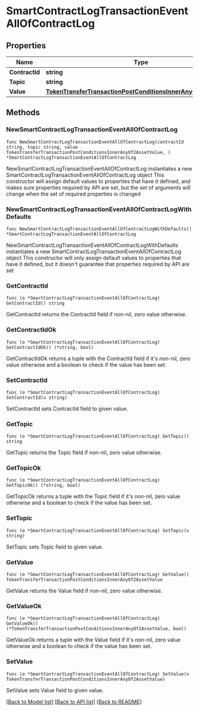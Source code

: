 # SmartContractLogTransactionEventAllOfContractLog

## Properties

Name | Type | Description | Notes
------------ | ------------- | ------------- | -------------
**ContractId** | **string** |  | 
**Topic** | **string** |  | 
**Value** | [**TokenTransferTransactionPostConditionsInnerAnyOf2AssetValue**](TokenTransferTransactionPostConditionsInnerAnyOf2AssetValue.md) |  | 

## Methods

### NewSmartContractLogTransactionEventAllOfContractLog

`func NewSmartContractLogTransactionEventAllOfContractLog(contractId string, topic string, value TokenTransferTransactionPostConditionsInnerAnyOf2AssetValue, ) *SmartContractLogTransactionEventAllOfContractLog`

NewSmartContractLogTransactionEventAllOfContractLog instantiates a new SmartContractLogTransactionEventAllOfContractLog object
This constructor will assign default values to properties that have it defined,
and makes sure properties required by API are set, but the set of arguments
will change when the set of required properties is changed

### NewSmartContractLogTransactionEventAllOfContractLogWithDefaults

`func NewSmartContractLogTransactionEventAllOfContractLogWithDefaults() *SmartContractLogTransactionEventAllOfContractLog`

NewSmartContractLogTransactionEventAllOfContractLogWithDefaults instantiates a new SmartContractLogTransactionEventAllOfContractLog object
This constructor will only assign default values to properties that have it defined,
but it doesn't guarantee that properties required by API are set

### GetContractId

`func (o *SmartContractLogTransactionEventAllOfContractLog) GetContractId() string`

GetContractId returns the ContractId field if non-nil, zero value otherwise.

### GetContractIdOk

`func (o *SmartContractLogTransactionEventAllOfContractLog) GetContractIdOk() (*string, bool)`

GetContractIdOk returns a tuple with the ContractId field if it's non-nil, zero value otherwise
and a boolean to check if the value has been set.

### SetContractId

`func (o *SmartContractLogTransactionEventAllOfContractLog) SetContractId(v string)`

SetContractId sets ContractId field to given value.


### GetTopic

`func (o *SmartContractLogTransactionEventAllOfContractLog) GetTopic() string`

GetTopic returns the Topic field if non-nil, zero value otherwise.

### GetTopicOk

`func (o *SmartContractLogTransactionEventAllOfContractLog) GetTopicOk() (*string, bool)`

GetTopicOk returns a tuple with the Topic field if it's non-nil, zero value otherwise
and a boolean to check if the value has been set.

### SetTopic

`func (o *SmartContractLogTransactionEventAllOfContractLog) SetTopic(v string)`

SetTopic sets Topic field to given value.


### GetValue

`func (o *SmartContractLogTransactionEventAllOfContractLog) GetValue() TokenTransferTransactionPostConditionsInnerAnyOf2AssetValue`

GetValue returns the Value field if non-nil, zero value otherwise.

### GetValueOk

`func (o *SmartContractLogTransactionEventAllOfContractLog) GetValueOk() (*TokenTransferTransactionPostConditionsInnerAnyOf2AssetValue, bool)`

GetValueOk returns a tuple with the Value field if it's non-nil, zero value otherwise
and a boolean to check if the value has been set.

### SetValue

`func (o *SmartContractLogTransactionEventAllOfContractLog) SetValue(v TokenTransferTransactionPostConditionsInnerAnyOf2AssetValue)`

SetValue sets Value field to given value.



[[Back to Model list]](../README.md#documentation-for-models) [[Back to API list]](../README.md#documentation-for-api-endpoints) [[Back to README]](../README.md)


